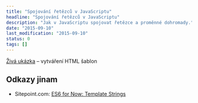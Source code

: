 ```yaml
---
title: "Spojování řetězců v JavaScriptu"
headline: "Spojování řetězců v JavaScriptu"
description: "Jak v JavaScriptu spojovat řetězce a proměnné dohromady."
date: "2015-09-10"
last_modification: "2015-09-10"
status: 0
tags: []
---
```


[Živá ukázka](http://kod.djpw.cz/gaqb) – vytváření HTML šablon

## Odkazy jinam

  - Sitepoint.com: [ES6 for Now: Template Strings](http://www.sitepoint.com/es6-now-template-strings/)